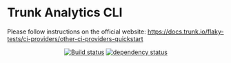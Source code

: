 # Trunk Analytics CLI

Please follow instructions on the official website: <https://docs.trunk.io/flaky-tests/ci-providers/other-ci-providers-quickstart>

<div style="text-align: center;">

[![Build status](https://github.com/trunk-io/analytics-cli/workflows/Pull%20Request/badge.svg?branch=main)](https://github.com/trunk-io/analytics-cli/actions)
[![dependency status](https://deps.rs/repo/github/trunk-io/analytics-cli/status.svg)](https://deps.rs/repo/trunk-io/analytics-cli)

</div>
